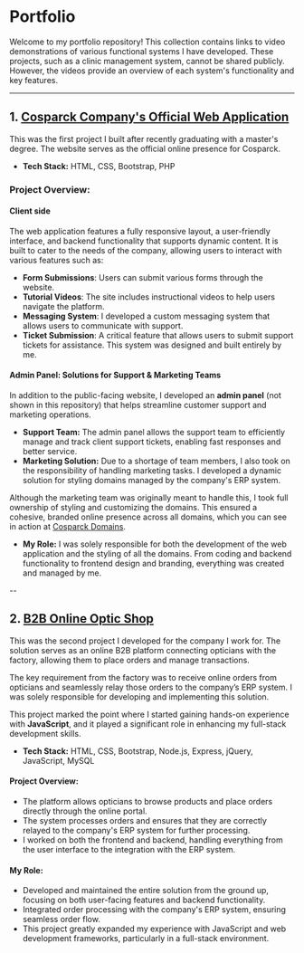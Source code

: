 # Portfolio

Welcome to my portfolio repository! This collection contains links to video demonstrations of various functional systems I have developed. These projects, such as a clinic management system, cannot be shared publicly. However, the videos provide an overview of each system's functionality and key features.

---

## 1. [Cosparck Company's Official Web Application](https://www.cosparck.com/)
This was the first project I built after recently graduating with a master's degree. The website serves as the official online presence for Cosparck.

- **Tech Stack:** HTML, CSS, Bootstrap, PHP

### Project Overview:

#### Client side
The web application features a fully responsive layout, a user-friendly interface, and backend functionality that supports dynamic content. It is built to cater to the needs of the company, allowing users to interact with various features such as:

- **Form Submissions**: Users can submit various forms through the website.
- **Tutorial Videos**: The site includes instructional videos to help users navigate the platform.
- **Messaging System**: I developed a custom messaging system that allows users to communicate with support.
- **Ticket Submission**: A critical feature that allows users to submit support tickets for assistance. This system was designed and built entirely by me.


#### Admin Panel: Solutions for Support & Marketing Teams
In addition to the public-facing website, I developed an **admin panel** (not shown in this repository) that helps streamline customer support and marketing operations.

- **Support Team:** The admin panel allows the support team to efficiently manage and track client support tickets, enabling fast responses and better service.
- **Marketing Solution:** Due to a shortage of team members, I also took on the responsibility of handling marketing tasks. I developed a dynamic solution for styling domains managed by the company's ERP system. 

Although the marketing team was originally meant to handle this, I took full ownership of styling and customizing the domains. This ensured a cohesive, branded online presence across all domains, which you can see in action at [Cosparck Domains](https://www.cosparck.com/domaines).

- **My Role:** I was solely responsible for both the development of the web application and the styling of all the domains. From coding and backend functionality to frontend design and branding, everything was created and managed by me.

--

## 2. [B2B Online Optic Shop](https://www.cosparck.com/domain?e=82)

This was the second project I developed for the company I work for. The solution serves as an online B2B platform connecting opticians with the factory, allowing them to place orders and manage transactions.

The key requirement from the factory was to receive online orders from opticians and seamlessly relay those orders to the company’s ERP system. I was solely responsible for developing and implementing this solution.

This project marked the point where I started gaining hands-on experience with **JavaScript**, and it played a significant role in enhancing my full-stack development skills.

- **Tech Stack:** HTML, CSS, Bootstrap, Node.js, Express, jQuery, JavaScript, MySQL

#### Project Overview:
- The platform allows opticians to browse products and place orders directly through the online portal.
- The system processes orders and ensures that they are correctly relayed to the company's ERP system for further processing.
- I worked on both the frontend and backend, handling everything from the user interface to the integration with the ERP system.

#### My Role:
- Developed and maintained the entire solution from the ground up, focusing on both user-facing features and backend functionality.
- Integrated order processing with the company's ERP system, ensuring seamless order flow.
- This project greatly expanded my experience with JavaScript and web development frameworks, particularly in a full-stack environment.
